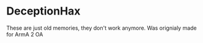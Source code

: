 # DeceptionHax

These are just old memories, they don't work anymore.
Was orignialy made for ArmA 2 OA
